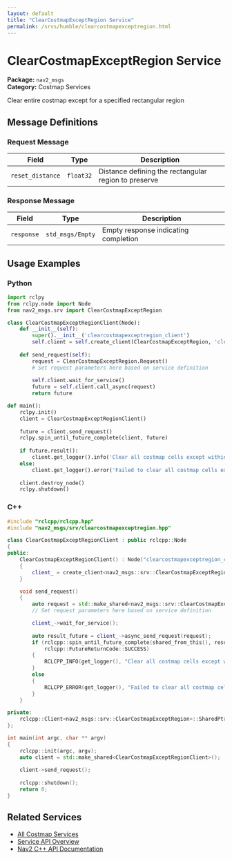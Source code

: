 ```yaml
---
layout: default
title: "ClearCostmapExceptRegion Service"
permalink: /srvs/humble/clearcostmapexceptregion.html
---
```


# ClearCostmapExceptRegion Service

**Package:** `nav2_msgs`  
**Category:** Costmap Services

Clear entire costmap except for a specified rectangular region

## Message Definitions

### Request Message

| Field | Type | Description |
|-------|------|-------------|
| `reset_distance` | `float32` | Distance defining the rectangular region to preserve |


### Response Message

| Field | Type | Description |
|-------|------|-------------|
| `response` | `std_msgs/Empty` | Empty response indicating completion |


## Usage Examples

### Python

```python
import rclpy
from rclpy.node import Node
from nav2_msgs.srv import ClearCostmapExceptRegion

class ClearCostmapExceptRegionClient(Node):
    def __init__(self):
        super().__init__('clearcostmapexceptregion_client')
        self.client = self.create_client(ClearCostmapExceptRegion, 'clearcostmapexceptregion')
        
    def send_request(self):
        request = ClearCostmapExceptRegion.Request()
        # Set request parameters here based on service definition
        
        self.client.wait_for_service()
        future = self.client.call_async(request)
        return future

def main():
    rclpy.init()
    client = ClearCostmapExceptRegionClient()
    
    future = client.send_request()
    rclpy.spin_until_future_complete(client, future)
    
    if future.result():
        client.get_logger().info('Clear all costmap cells except within a rectangular region completed')
    else:
        client.get_logger().error('Failed to clear all costmap cells except within a rectangular region')
        
    client.destroy_node()
    rclpy.shutdown()
```

### C++

```cpp
#include "rclcpp/rclcpp.hpp"
#include "nav2_msgs/srv/clearcostmapexceptregion.hpp"

class ClearCostmapExceptRegionClient : public rclcpp::Node
{
public:
    ClearCostmapExceptRegionClient() : Node("clearcostmapexceptregion_client")
    {
        client_ = create_client<nav2_msgs::srv::ClearCostmapExceptRegion>("clearcostmapexceptregion");
    }

    void send_request()
    {
        auto request = std::make_shared<nav2_msgs::srv::ClearCostmapExceptRegion::Request>();
        // Set request parameters here based on service definition

        client_->wait_for_service();
        
        auto result_future = client_->async_send_request(request);
        if (rclcpp::spin_until_future_complete(shared_from_this(), result_future) ==
            rclcpp::FutureReturnCode::SUCCESS)
        {
            RCLCPP_INFO(get_logger(), "Clear all costmap cells except within a rectangular region completed");
        }
        else
        {
            RCLCPP_ERROR(get_logger(), "Failed to clear all costmap cells except within a rectangular region");
        }
    }

private:
    rclcpp::Client<nav2_msgs::srv::ClearCostmapExceptRegion>::SharedPtr client_;
};

int main(int argc, char ** argv)
{
    rclcpp::init(argc, argv);
    auto client = std::make_shared<ClearCostmapExceptRegionClient>();
    
    client->send_request();
    
    rclcpp::shutdown();
    return 0;
}
```

## Related Services

- [All Costmap Services](/humble/srvs/index.html#costmap-services)
- [Service API Overview](/humble/srvs/index.html)
- [Nav2 C++ API Documentation](/humble/html/index.html)
